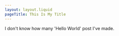 ```yaml
---
layout: layout.liquid
pageTitle: This Is My Title
---
```


I don't know how many 'Hello World' post I've made.